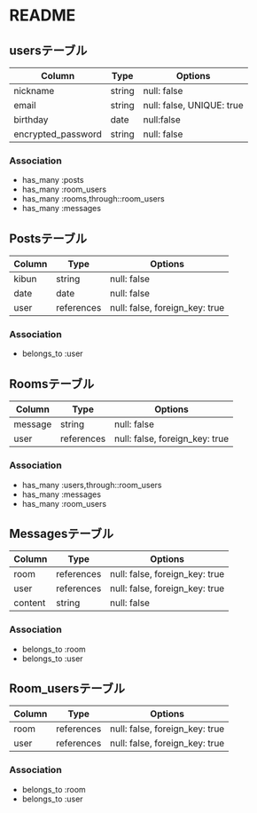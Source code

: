 # README

## usersテーブル

| Column             | Type       | Options                    |
| ------------------ | ---------- | -------------------------- |
| nickname           | string     | null: false                |
| email              | string     | null: false, UNIQUE: true  |
| birthday           | date       | null:false                 |
| encrypted_password | string     | null: false                |

### Association
- has_many :posts
- has_many :room_users
- has_many :rooms,through::room_users
- has_many :messages

## Postsテーブル

| Column          | Type       | Options                        |
| --------------- | ---------- | ------------------------------ |
| kibun           | string     | null: false                    |
| date            | date       |null: false                     |
| user            | references | null: false, foreign_key: true |

### Association
- belongs_to :user

## Roomsテーブル

| Column          | Type       | Options                        |
| --------------- | ---------- | ------------------------------ |
| message         | string     | null: false                    |
| user            | references | null: false, foreign_key: true |

### Association

- has_many :users,through::room_users
- has_many :messages
- has_many :room_users

## Messagesテーブル

| Column          | Type       | Options                        |
| --------------- | ---------- | ------------------------------ |
| room            | references | null: false, foreign_key: true |
| user            | references | null: false, foreign_key: true |
| content         | string     | null: false                    |

### Association

- belongs_to :room
- belongs_to :user 

## Room_usersテーブル

| Column          | Type       | Options                        |
| --------------- | ---------- | ------------------------------ |
| room            | references | null: false, foreign_key: true |
| user            | references | null: false, foreign_key: true |

### Association

- belongs_to :room
- belongs_to :user 